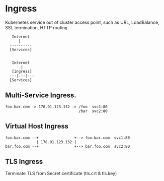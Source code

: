 # Ingress

Kubernetes service out of cluster access point, such as URL, LoadBalance, SSL
termination, HTTP routing.

```text
   Internet
      |
  ----------
  [Services]


   Internet
       |
   [Ingress]
  ---|---|---
  [Services]
```

## Multi-Service Ingress.

```text
foo.bar.com -> 178.91.123.132 -> /foo  svc1:80
                                 /bar  svc2:80
```

## Virtual Host Ingress

```text
foo.bar.com --+                +--> foo.bar.com  svc1:80
              | 178.91.123.132 |
bar.foo.com --+                +--> bar.foo.com  svc2:80
```

## TLS Ingress

Terminate TLS from Secret certificate (tls.crt & tls.key)
